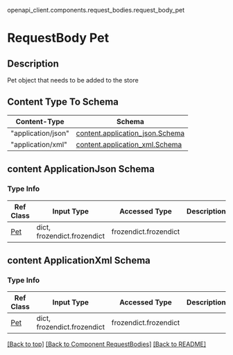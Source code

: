 openapi_client.components.request_bodies.request_body_pet
# RequestBody Pet

## Description
Pet object that needs to be added to the store

## Content Type To Schema
Content-Type | Schema
------------ | -------
"application/json" | [content.application_json.Schema](#content-applicationjson-schema)
"application/xml" | [content.application_xml.Schema](#content-applicationxml-schema)

## content ApplicationJson Schema

### Type Info
Ref Class | Input Type | Accessed Type | Description
--------- | ---------- | ------------- | ------------
[Pet](../../components/schema/pet.md) | dict, frozendict.frozendict | frozendict.frozendict |
## content ApplicationXml Schema

### Type Info
Ref Class | Input Type | Accessed Type | Description
--------- | ---------- | ------------- | ------------
[Pet](../../components/schema/pet.md) | dict, frozendict.frozendict | frozendict.frozendict |

[[Back to top]](#top) [[Back to Component RequestBodies]](../../../README.md#Component-RequestBodies) [[Back to README]](../../../README.md)
